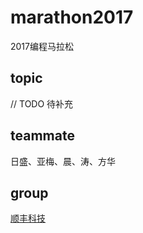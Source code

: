 # marathon2017
2017编程马拉松

## topic
// TODO 待补充

## teammate
日盛、亚梅、晨、涛、方华

## group
[顺丰科技](http://www.sf-tech.com.cn/)

